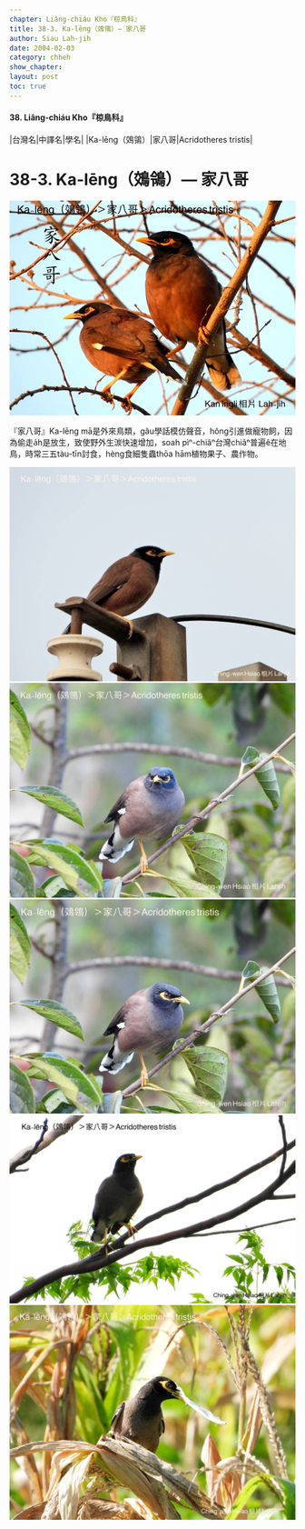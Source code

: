 ```yaml
---
chapter: Liâng-chiáu Kho『椋鳥科』
title: 38-3. Ka-lēng（鵁鴒）— 家八哥
author: Siau Lah-jih
date: 2004-02-03
category: chheh
show_chapter: 
layout: post
toc: true
---
```


#### 38. Liâng-chiáu Kho『椋鳥科』


|台灣名|中譯名|學名|
|Ka-lēng（鵁鴒）|家八哥|Acridotheres tristis|


# 38-3. Ka-lēng（鵁鴒）— 家八哥

![](../too5/38/38-3-6.家八哥.jpg)


『家八哥』Ka-lēng mā是外來鳥類，gâu學話模仿聲音，hông引進做寵物飼，因為偷走a̍h是放生，致使野外生湠快速增加，soah pìⁿ-chiâⁿ台灣chiâⁿ普遍ê在地鳥，時常三五tàu-tīn討食，hèng食細隻蟲thōa hām植物果子、農作物。


![](../too5/38/38-3-3.家八哥.jpg)
![](../too5/38/38-3-4.家八哥.jpg)
![](../too5/38/38-3-5.家八哥.jpg)
![](../too5/38/38-3-1.家八哥.jpg)
![](../too5/38/38-3-2.家八哥.jpg)


